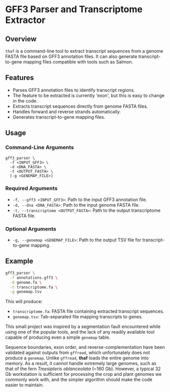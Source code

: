 # GFF3 Parser and Transcriptome Extractor

## Overview

`thaf` is a command-line tool to extract transcript sequences from a genome FASTA file based on GFF3 annotation files. It can also generate transcript-to-gene mapping files compatible with tools such as Salmon.

## Features

* Parses GFF3 annotation files to identify transcript regions.
* The feature to be extracted is currently 'exon', but this is easy to change in the code.
* Extracts transcript sequences directly from genome FASTA files.
* Handles forward and reverse strands automatically.
* Generates transcript-to-gene mapping files.

## Usage

### Command-Line Arguments

```
gff3_parser \
  -f <INPUT_GFF3> \
  -d <DNA_FASTA> \
  -t <OUTPUT_FASTA> \
  [-g <GENEMAP_FILE>]
```

### Required Arguments

* `-f, --gff3 <INPUT_GFF3>`: Path to the input GFF3 annotation file.
* `-d, --dna <DNA_FASTA>`: Path to the input genome FASTA file.
* `-t, --transcriptome <OUTPUT_FASTA>`: Path to the output transcriptome FASTA file.

### Optional Arguments

* `-g, --genemap <GENEMAP_FILE>`: Path to the output TSV file for transcript-to-gene mapping.

## Example

```bash
gff3_parser \
  -f annotations.gff3 \
  -d genome.fa \
  -t transcriptome.fa \
  -g genemap.tsv
```

This will produce:

* `transcriptome.fa`: FASTA file containing extracted transcript sequences.
* `genemap.tsv`: Tab-separated file mapping transcripts to genes.

This small project was inspired by a segmentation fault encountered while using one of the popular tools, and the lack of any readily available tool capable of producing even a simple `genemap` table.

Sequence boundaries, exon order, and reverse-complementation have been validated against outputs from `gffread`, which unfortunately does not produce a `genemap`. Unlike `gffread`, **thaf** loads the entire genome into memory. As a result, it cannot handle extremely large genomes, such as that of the fern *Tmesipteris oblanceolata* (~160 Gb). However, a typical 32 Gb workstation is sufficient for processing the crop and plant genomes we commonly work with, and the simpler algorithm should make the code easier to maintain.

